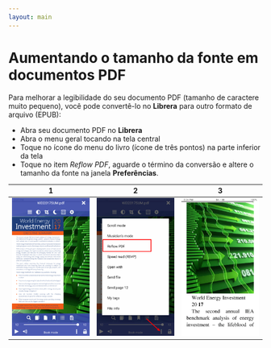 ```yaml
---
layout: main
---
```


# Aumentando o tamanho da fonte em documentos PDF

Para melhorar a legibilidade do seu documento PDF (tamanho de caractere muito pequeno), você pode convertê-lo no **Librera** para outro formato de arquivo (EPUB):
* Abra seu documento PDF no **Librera**
* Abra o menu geral tocando na tela central
* Toque no ícone do menu do livro (ícone de três pontos) na parte inferior da tela
* Toque no item _Reflow PDF_, aguarde o término da conversão e altere o tamanho da fonte na janela **Preferências**.

|1|2|3|
|-|-|-|
|![](1.png)|![](2.png)|![](3.png)|
